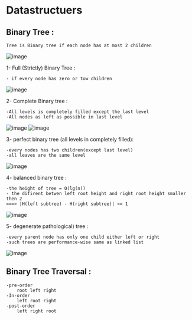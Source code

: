 # Datastructuers

## Binary Tree :
	Tree is Binary tree if each node has at most 2 children
 ![image](https://github.com/EslamAymann22/DataStructuers/assets/145445476/b68004d0-6729-487b-95ff-5035ea26675b)


1- Full (Strictly) Binary Tree :

	- if every node has zero or tow children
  ![image](https://github.com/EslamAymann22/DataStructuers/assets/145445476/471fc588-a34b-41b6-b663-032c0084fbc9)
 

2- Complete Binary tree :

	-All levels is completely filled except the last level 
	-All nodes as left as possible in last level 
![image](https://github.com/EslamAymann22/DataStructuers/assets/145445476/209cf150-9210-437e-8ea8-7e84d582eb78) ![image](https://github.com/EslamAymann22/DataStructuers/assets/145445476/740a1d19-de60-4989-b341-a16680149108)

3- perfect binary tree (all levels in completely filled):

	-every nodes has two children(except last level)
	-all leaves are the same level
 ![image](https://github.com/EslamAymann22/DataStructuers/assets/145445476/25369566-0088-4517-9096-f7e8e515951f)

4- balanced binary tree :

	-the height of tree = O(lg(n))
	- the difirent betwen left root height and right root height smaller then 2
    ===> |H(left subtree) - H(right subtree)| <= 1
![image](https://github.com/EslamAymann22/DataStructuers/assets/145445476/698643e0-47c8-4b1c-8a3b-b1479ff8e704)


5- degenerate pathological) tree :

	-every parent node has only one child either left or right 
	-such trees are performance-wise same as linked list
 ![image](https://github.com/EslamAymann22/DataStructuers/assets/145445476/4d447b0f-751f-4c48-874d-d4a63bf1e663)
## Binary Tree Traversal :
 	-pre-order
  		root left right
	-In-order
 		left root right 
	-post-order
		left right root


 
